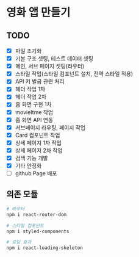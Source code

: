 # 영화 앱 만들기

## TODO

- [x] 파일 초기화
- [x] 기본 구조 셋팅, 테스트 데이터 셋팅
- [x] 메인, 서브 페이지 셋팅(라우터)
- [x] 스타일 작업(스타일 컴포넌트 설치, 전역 스타일 적용)
- [x] API 키 발급 관련 처리
- [x] 헤더 작업 1차
- [x] 헤더 작업 2차
- [x] 홈 화면 구현 1차
- [x] movieItme 작업
- [x] 홈 화면 API 연동
- [x] 서브페이지 라우팅, 페이지 작업
- [x] Card 컴포넌트 작업
- [x] 상세 페이지 1차 작업
- [x] 상세 페이지 2차 작업
- [x] 검색 기능 개발
- [x] 기타 안정화
- [ ] github Page 배포

## 의존 모듈

```bash
# 라우터
npm i react-router-dom

# 스타일 컴포넌트
npm i styled-components

# 로딩 효과
npm i react-loading-skeleton
```
